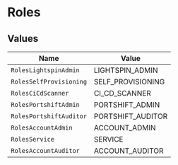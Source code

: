 # Roles


## Values

| Name                    | Value                   |
| ----------------------- | ----------------------- |
| `RolesLightspinAdmin`   | LIGHTSPIN_ADMIN         |
| `RolesSelfProvisioning` | SELF_PROVISIONING       |
| `RolesCiCdScanner`      | CI_CD_SCANNER           |
| `RolesPortshiftAdmin`   | PORTSHIFT_ADMIN         |
| `RolesPortshiftAuditor` | PORTSHIFT_AUDITOR       |
| `RolesAccountAdmin`     | ACCOUNT_ADMIN           |
| `RolesService`          | SERVICE                 |
| `RolesAccountAuditor`   | ACCOUNT_AUDITOR         |